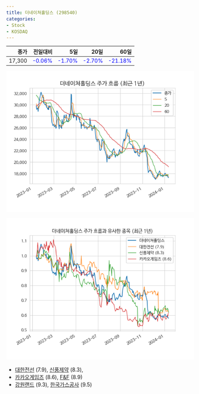 ```yaml
---
title: 더네이쳐홀딩스 (298540)
categories:
- Stock
- KOSDAQ
---
```


|종가|전일대비|5일|20일|60일|
|---:|-------:|--:|---:|---:|
|17,300|<span style="color: blue">-0.06%</span>|<span style="color: blue">-1.70%</span>|<span style="color: blue">-2.70%</span>|<span style="color: blue">-21.18%</span>|


<!-- more -->

![298540](/assets/images/stock/298540.png)

![298540](/assets/images/stock/298540_sim.png)

- [대한전선](/001440/) (7.9), [신풍제약](/019170/) (8.3),
- [카카오게임즈](/293490/) (8.6), [F&F](/383220/) (8.9)
- [강원랜드](/035250/) (9.3), [한국가스공사](/036460/) (9.5)